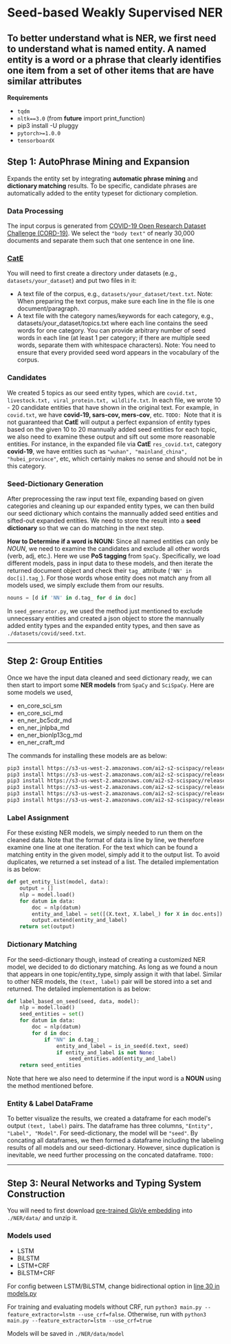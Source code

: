# Seed-based Weakly Supervised NER
To better understand what is NER, we first need to understand what is **named entity**. A **named entity** is a word or a phrase that clearly identifies one item from a set of other items that are have similar attributes
---
**Requirements**
- `tqdm`
- `nltk==3.0` (from __future__ import print_function)
- pip3 install -U pluggy
- `pytorch>=1.0.0`
- `tensorboardX`

## Step 1: AutoPhrase Mining and Expansion
Expands the entity set by integrating **automatic phrase mining** and **dictionary matching** results. To be specific, candidate phrases are automatically added to the entity typeset for dictionary completion.

### Data Processing
The input corpus is generated from [COVID-19 Open Research Dataset Challenge (CORD-19)](https://www.kaggle.com/allen-institute-for-ai/CORD-19-research-challenge). We select the `"body text"` of nearly 30,000 documents and separate them such that one sentence in one line.

### [CatE](https://github.com/yumeng5/CatE)
You will need to first create a directory under datasets (e.g., `datasets/your_dataset`) and put two files in it:

- A text file of the corpus, e.g., `datasets/your_dataset/text.txt`. Note: When preparing the text corpus, make sure each line in the file is one document/paragraph.
- A text file with the category names/keywords for each category, e.g., datasets/your_dataset/topics.txt where each line contains the seed words for one category. You can provide arbitrary number of seed words in each line (at least 1 per category; if there are multiple seed words, separate them with whitespace characters). Note: You need to ensure that every provided seed word appears in the vocabulary of the corpus.

### Candidates
We created 5 topics as our seed entity types, which are `covid.txt, livestock.txt, viral_protein.txt, wildlife.txt`. In each file, we wrote 10 - 20 candidate entities that have shown in the original text. For example, in `covid.txt`, we have **covid-19, sars-cov, mers-cov**, etc. `TODO: `Note that it is not guaranteed that **CatE** will output a perfect expansion of entity types based on the given 10 to 20 mannually added seed entities for each topic, we also need to examine these output and sift out some more reasonable entities. For instance, in the expanded file via **CatE** `res_covid.txt`, category **covid-19**, we have entities such as `"wuhan", "mainland_china", "hubei_province"`, etc, which certainly makes no sense and should not be in this category.
### Seed-Dictionary Generation
After preprocessing the raw input text file, expanding based on given categories and cleaning up our expanded entity types, we can then build our seed dictionary which contains the mannually added seed entities and sifted-out expanded entities. We need to store the result into a **seed dictionary** so that we can do matching in the next step. 

**How to Determine if a word is NOUN:** Since all named entities can only be *NOUN*, we need to examine the candidates and exclude all other words (verb, adj, etc.). Here we use **PoS tagging** from `SpaCy`. Specifically, we load different models, pass in input data to these models, and then iterate the returned document object and check their `tag_` attribute (`'NN' in doc[i].tag_`). For those words whose entity does not match any from all models used, we simply exclude them from our results.

``` python
nouns = [d if 'NN' in d.tag_ for d in doc]
```
In `seed_generator.py`, we used the method just mentioned to exclude unnecessary entities and created a json object to store the mannually added entity types and the expanded entity types, and then save as `./datasets/covid/seed.txt`. 

---
## Step 2: Group Entities
Once we have the input data cleaned and seed dictionary ready, we can then start to import some **NER models** from `SpaCy` and `SciSpaCy`. Here are some models we used, 
- en_core_sci_sm
- en_core_sci_md
- en_ner_bc5cdr_md
- en_ner_jnlpba_md
- en_ner_bionlp13cg_md
- en_ner_craft_md

The commands for installing these models are as below:
```bash
pip3 install https://s3-us-west-2.amazonaws.com/ai2-s2-scispacy/releases/v0.4.0/en_core_sci_sm-0.4.0.tar.gz
pip3 install https://s3-us-west-2.amazonaws.com/ai2-s2-scispacy/releases/v0.4.0/en_core_sci_md-0.4.0.tar.gz
pip3 install https://s3-us-west-2.amazonaws.com/ai2-s2-scispacy/releases/v0.4.0/en_ner_bc5cdr_md-0.4.0.tar.gz
pip3 install https://s3-us-west-2.amazonaws.com/ai2-s2-scispacy/releases/v0.4.0/en_ner_jnlpba_md-0.4.0.tar.gz
pip3 install https://s3-us-west-2.amazonaws.com/ai2-s2-scispacy/releases/v0.4.0/en_ner_bionlp13cg_md-0.4.0.tar.gz
pip3 install https://s3-us-west-2.amazonaws.com/ai2-s2-scispacy/releases/v0.4.0/en_ner_craft_md-0.4.0.tar.gz
```

### Label Assignment
For these existing NER models, we simply needed to run them on the cleaned data. Note that the format of data is line by line, we therefore examine one line at one iteration. For the text which can be found a matching entity in the given model, simply add it to the output list. To avoid duplicates, we returned a set instead of a list. The detailed implementation is as below:
```python
def get_entity_list(model, data):
    output = []
    nlp = model.load()
    for datum in data:
        doc = nlp(datum)
        entity_and_label = set([(X.text, X.label_) for X in doc.ents])
        output.extend(entity_and_label)
    return set(output)
```

### Dictionary Matching
For the seed-dictionary though, instead of creating a customized NER model, we decided to do dictionary matching. As long as we found a noun that appears in one topic/entity_type, simply assign it with that label. Similar to other NER models, the `(text, label)` pair will be stored into a set and returned. The detailed implementation is as below:
```python
def label_based_on_seed(seed, data, model):
    nlp = model.load()
    seed_entities = set()
    for datum in data:
        doc = nlp(datum)
        for d in doc:
            if "NN" in d.tag_:
                entity_and_label = is_in_seed(d.text, seed)
                if entity_and_label is not None: 
                    seed_entities.add(entity_and_label)
    return seed_entities
```
Note that here we also need to determine if the input word is a **NOUN** using the method mentioned before.

### Entity & Label DataFrame
To better visualize the results, we created a dataframe for each model's output `(text, label)` pairs. The dataframe has three columns, `"Entity", "Label", "Model"`. For seed-dictionary, the model will be `"seed"`. By concating all dataframes, we then formed a dataframe including the labeling results of all models and our seed-dictionary. However, since duplication is inevitable, we need further processing on the concated dataframe. `TODO: `

---
## Step 3: Neural Networks and Typing System Construction
You will need to first download [pre-trained GloVe embedding](http://nlp.stanford.edu/data/glove.6B.zip) into `./NER/data/` and unzip it.
### Models used
- LSTM
- BiLSTM
- LSTM+CRF
- BiLSTM+CRF

For config between LSTM/BiLSTM, change bidirectional option in [line 30 in models.py](https://github.com/yeelimtse/cs-245-project/blob/1dc22051b2ded72e658b7e64670915f2bfb4783d/NER/model.py#L30)

For training and evaluating models without CRF, run `python3 main.py --feature_extractor=lstm --use_crf=false`.
Otherwise, run with `python3 main.py --feature_extractor=lstm --use_crf=true`

Models will be saved in `./NER/data/model`